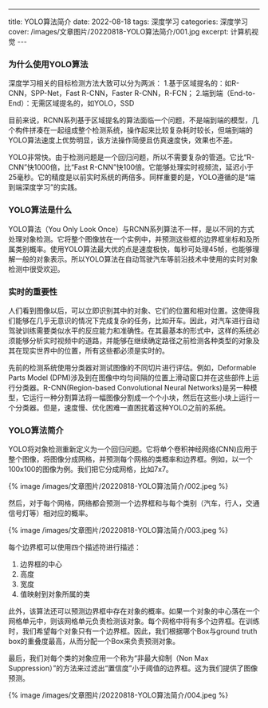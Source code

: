 ---
title: YOLO算法简介
date: 2022-08-18
tags: 深度学习
categories: 深度学习
cover: /images/文章图片/20220818-YOLO算法简介/001.jpg
excerpt: 计算机视觉
--- 

### 为什么使用YOLO算法

深度学习相关的目标检测方法大致可以分为两派：
1.基于区域提名的：如R-CNN，SPP-Net，Fast R-CNN，Faster R-CNN，R-FCN；
2.端到端（End-to-End）：无需区域提名的，如YOLO，SSD

目前来说，RCNN系列基于区域提名的算法面临一个问题，不是端到端的模型，几个构件拼凑在一起组成整个检测系统，操作起来比较复杂耗时较长，但端到端的YOLO算法速度上优势明显，该方法操作简便且仿真速度快，效果也不差。

YOLO非常快。由于检测问题是一个回归问题，所以不需要复杂的管道。它比“R-CNN”快1000倍，比“Fast R-CNN”快100倍。它能够处理实时视频流，延迟小于25毫秒。它的精度是以前实时系统的两倍多。同样重要的是，YOLO遵循的是“端到端深度学习”的实践。

### YOLO算法是什么

YOLO算法（You Only Look Once）与RCNN系列算法不一样，是以不同的方式处理对象检测。它将整个图像放在一个实例中，并预测这些框的边界框坐标和及所属类别概率。使用YOLO算法最大优的点是速度极快，每秒可处理45帧，也能够理解一般的对象表示。所以YOLO算法在自动驾驶汽车等前沿技术中使用的实时对象检测中很受欢迎。


### 实时的重要性

人们看到图像以后，可以立即识别其中的对象、它们的位置和相对位置。这使得我们能够在几乎无意识的情况下完成复杂的任务，比如开车。因此，对汽车进行自动驾驶训练需要类似水平的反应能力和准确性。在其最基本的形式中，这样的系统必须能够分析实时视频中的道路，并能够在继续确定路径之前检测各种类型的对象及其在现实世界中的位置，所有这些都必须是实时的。

先前的检测系统使用分类器对测试图像的不同切片进行评估。例如，Deformable Parts Model (DPM)涉及到在图像中均匀间隔的位置上滑动窗口并在这些部件上运行分类器。R-CNN(Region-based Convolutional Neural Networks)是另一种模型，它运行一种分割算法将一幅图像分割成一个个小块，然后在这些小块上运行一个分类器。但是，速度慢、优化困难一直困扰着这种YOLO之前的系统。

### YOLO算法简介

YOLO将对象检测重新定义为一个回归问题。它将单个卷积神经网络(CNN)应用于整个图像，将图像分成网格，并预测每个网格的类概率和边界框。例如，以一个100x100的图像为例。我们把它分成网格，比如7x7。


{% image /images/文章图片/20220818-YOLO算法简介/002.jpeg %}


然后，对于每个网格，网络都会预测一个边界框和与每个类别（汽车，行人，交通信号灯等）相对应的概率。

{% image /images/文章图片/20220818-YOLO算法简介/003.jpeg %}

每个边界框可以使用四个描述符进行描述：

1. 边界框的中心
2. 高度
3. 宽度
4. 值映射到对象所属的类

此外，该算法还可以预测边界框中存在对象的概率。如果一个对象的中心落在一个网格单元中，则该网格单元负责检测该对象。每个网格中将有多个边界框。在训练时，我们希望每个对象只有一个边界框。因此，我们根据哪个Box与ground truth box的重叠度最高，从而分配一个Box来负责预测对象。

最后，我们对每个类的对象应用一个称为“非最大抑制（Non Max Suppression）”的方法来过滤出“置信度”小于阈值的边界框。这为我们提供了图像预测。

{% image /images/文章图片/20220818-YOLO算法简介/004.jpeg %}







